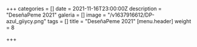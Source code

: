 +++
categories = []
date = 2021-11-16T23:00:00Z
description = "DeseñaPeme 2021"
galeria = []
image = "/v1637916612/DP-azul_giiycy.png"
tags = []
title = "DeseñaPeme 2021"
[menu.header]
weight = 8

+++
